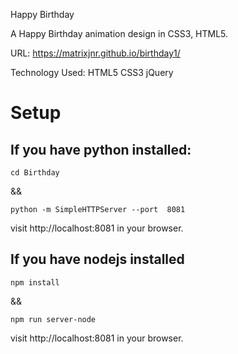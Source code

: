 Happy Birthday

A Happy Birthday animation design in CSS3, HTML5.

URL: https://matrixjnr.github.io/birthday1/

Technology Used: HTML5 CSS3 jQuery

# Setup

## If you have python installed:
```
cd Birthday
```

&& 

```
python -m SimpleHTTPServer --port  8081
```

visit http://localhost:8081 in your browser.

## If you have nodejs installed
```
npm install
```
&&

```
npm run server-node
```
visit http://localhost:8081 in your browser.

